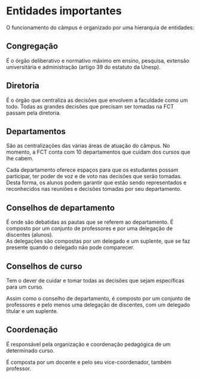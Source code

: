 # Entidades importantes

O funcionamento do câmpus é organizado por uma hierarquia de entidades:

## Congregação

É o órgão deliberativo e normativo máximo em ensino, pesquisa, extensão universitária e administração (artigo 39 do estatuto da Unesp).

## Diretoria

É o órgão que centraliza as decisões que envolvem a faculdade como um todo. Todas as grandes decisões que precisam ser tomadas na FCT passam pela diretoria.

## Departamentos

São as centralizações das várias áreas de atuação do câmpus. No momento, a FCT conta com 10 departamentos que cuidam dos cursos que lhe cabem.

Cada departamento oferece espaços para que os estudantes possam participar, ter poder de voz e de voto nas decisões que serão tomadas. Desta forma, os alunos podem garantir que estão sendo representados e reconhecidos nas reuniões e decisões tomadas por seu departamento.

## Conselhos de departamento

É onde são debatidas as pautas que se referem ao departamento. É composto por um conjunto de professores e por uma delegação de discentes (alunos).  
As delegações são compostas por um delegado e um suplente, que se faz presente quando o delegado não pode comparecer.

## Conselhos de curso

Tem o dever de cuidar e tomar todas as decisões que sejam específicas para um curso.

Assim como o conselho de departamento, é composto por um conjunto de professores e pelo menos uma delegação de discentes, com um delegado titular e um suplente.

## Coordenação

É responsável pela organização e coordenação pedagógica de um determinado curso.

É composta por um docente e pelo seu vice-coordenador, também professor.
